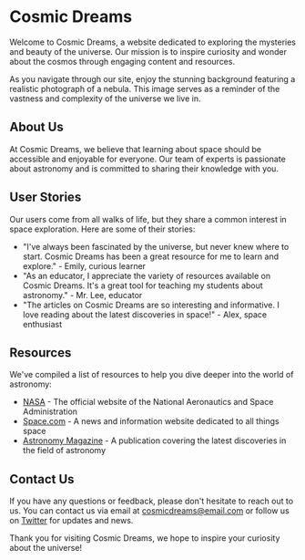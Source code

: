 <!--font:Poppins-->

# Cosmic Dreams

Welcome to Cosmic Dreams, a website dedicated to exploring the mysteries and beauty of the universe. Our mission is to inspire curiosity and wonder about the cosmos through engaging content and resources.

As you navigate through our site, enjoy the stunning background featuring a realistic photograph of a nebula. This image serves as a reminder of the vastness and complexity of the universe we live in.

## About Us

At Cosmic Dreams, we believe that learning about space should be accessible and enjoyable for everyone. Our team of experts is passionate about astronomy and is committed to sharing their knowledge with you.

## User Stories

Our users come from all walks of life, but they share a common interest in space exploration. Here are some of their stories:

- "I've always been fascinated by the universe, but never knew where to start. Cosmic Dreams has been a great resource for me to learn and explore." - Emily, curious learner
- "As an educator, I appreciate the variety of resources available on Cosmic Dreams. It's a great tool for teaching my students about astronomy." - Mr. Lee, educator
- "The articles on Cosmic Dreams are so interesting and informative. I love reading about the latest discoveries in space!" - Alex, space enthusiast

## Resources

We've compiled a list of resources to help you dive deeper into the world of astronomy:

- [NASA](#) - The official website of the National Aeronautics and Space Administration
- [Space.com](#) - A news and information website dedicated to all things space
- [Astronomy Magazine](#) - A publication covering the latest discoveries in the field of astronomy

## Contact Us

If you have any questions or feedback, please don't hesitate to reach out to us. You can contact us via email at [cosmicdreams@email.com](mailto:cosmicdreams@email.com) or follow us on [Twitter](#) for updates and news.

Thank you for visiting Cosmic Dreams, we hope to inspire your curiosity about the universe!

<!--

Write me content for website with wallpaper which alt text is:

"A realistic photograph of a nebula, with bright colors and intricate details that showcase the beauty of the universe."

The name/title of the page should not be 1:1 copy of the alt text but rather a real content of the website which is using this wallpaper.

- Use markdown format 
- Start with heading
- Heading should be short and concise
- The content should look like a real website 
- The website should not be about the wallpaper, wallpaper is just a related background
- Heading should be contain work "wallpaper" or "background"
- Include real sections like references, contact, user stories, etc. use things relevant to the page purpose.
- Feel free to use structure like headings, bullets, numbering, blockquotes, paragraphs, horizontal lines, etc.
- You can use formatting like bold or _italic_
- You can include UTF-8 emojis
- Links should be only #hash anchors (and you can refer to the document itself)
- Do not include images


---


# Cosmic Dreams: A Wallpaper to Inspire Your Imagination

Welcome to Cosmic Dreams, a website dedicated to exploring the wonders of the universe. Our mission is to inspire your imagination and spark curiosity about the mysteries beyond our planet. As you navigate through our site, enjoy the stunning wallpaper featuring a realistic photograph of a nebula. 

## About Us

At Cosmic Dreams, we believe that learning about space should be an enjoyable experience. That's why we've created a platform where anyone can discover the beauty and complexity of the cosmos. Our team of experts is passionate about astronomy and is committed to sharing their knowledge with you. 

## User Stories

Our users come from all walks of life, but they share a common interest in space exploration. Here are some of their stories:

- "I love using the Cosmic Dreams wallpaper as my background. It reminds me that there's so much more to the world than what I see every day." - Sarah, student
- "As a teacher, I'm always looking for ways to make science exciting for my students. Cosmic Dreams has been a great resource for lesson planning." - Mr. Johnson, educator
- "I've always been fascinated by space, but never had the opportunity to study it in depth. Thanks to Cosmic Dreams, I can learn at my own pace." - Alex, curious learner

## Resources

We've compiled a list of resources to help you dive deeper into the world of astronomy:

- [NASA](#) - The official website of the National Aeronautics and Space Administration
- [Space.com](#) - A news and information website dedicated to all things space
- [Astronomy Magazine](#) - A publication covering the latest discoveries in the field of astronomy

## Contact Us

If you have any questions or feedback, please don't hesitate to reach out to us. You can contact us via email at [cosmicdreams@email.com](mailto:cosmicdreams@email.com) or follow us on [Twitter](#) for updates and news. 

Thank you for visiting Cosmic Dreams, we hope you enjoy exploring the universe with us!


---


Heading should not include word "wallpaper". The website should not be about the wallpaper itself, wallpaper is just a related background, rewrite whole content.


---


# Discover the Wonders of the Universe with Cosmic Dreams

Welcome to Cosmic Dreams, a website dedicated to exploring the mysteries and beauty of the universe. Our mission is to inspire curiosity and wonder about the cosmos through engaging content and resources.

As you navigate through our site, enjoy the stunning background featuring a realistic photograph of a nebula. This image serves as a reminder of the vastness and complexity of the universe we live in.

## About Us

At Cosmic Dreams, we believe that learning about space should be accessible and enjoyable for everyone. Our team of experts is passionate about astronomy and is committed to sharing their knowledge with you.

## User Stories

Our users come from all walks of life, but they share a common interest in space exploration. Here are some of their stories:

- "I've always been fascinated by the universe, but never knew where to start. Cosmic Dreams has been a great resource for me to learn and explore." - Emily, curious learner
- "As an educator, I appreciate the variety of resources available on Cosmic Dreams. It's a great tool for teaching my students about astronomy." - Mr. Lee, educator
- "The articles on Cosmic Dreams are so interesting and informative. I love reading about the latest discoveries in space!" - Alex, space enthusiast

## Resources

We've compiled a list of resources to help you dive deeper into the world of astronomy:

- [NASA](#) - The official website of the National Aeronautics and Space Administration
- [Space.com](#) - A news and information website dedicated to all things space
- [Astronomy Magazine](#) - A publication covering the latest discoveries in the field of astronomy

## Contact Us

If you have any questions or feedback, please don't hesitate to reach out to us. You can contact us via email at [cosmicdreams@email.com](mailto:cosmicdreams@email.com) or follow us on [Twitter](#) for updates and news.

Thank you for visiting Cosmic Dreams, we hope to inspire your curiosity about the universe!

-->
